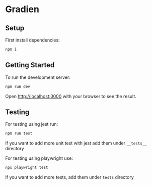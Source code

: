 # Gradien

## Setup 

First install dependencies:

```bash
npm i
```

## Getting Started

To run the development server:

```bash
npm run dev
```
Open [http://localhost:3000](http://localhost:3000) with your browser to see the result.

## Testing

For testing using jest run:

```bash
npm run test
```

If you want to add more unit test with jest add them under `__tests__` directory

For testing using playwright use:

```bash
npx playwright test
```

If you want to add more tests, add them under `tests` directory

